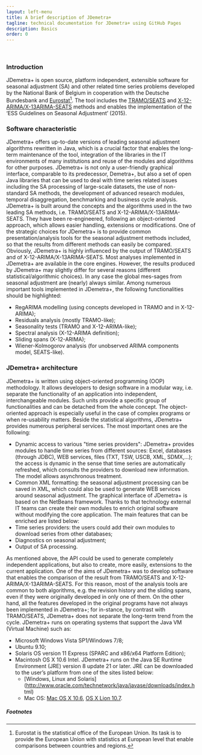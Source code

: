 ```yaml
---
layout: left-menu
title: A brief description of JDemetra+
tagline: technical documentation for JDemetra+ using GitHub Pages
description: Basics
order: 0
---
```

<br/>
  
### Introduction

JDemetra+ is open source, platform independent, extensible software for 
seasonal adjustment (SA) and other related time series problems 
developed by the National Bank of Belgium in cooperation with the 
Deutsche Bundesbank and [Eurostat](http://ec.europa.eu/eurostat)[^1].
The tool includes the [TRAMO/SEATS](../../sa/methods/tramosetas) 
and [X-12-ARIMA/X-13ARIMA-SEATS](../../quick-start/sa-process.html#manual-interventions) methods and enables the implementation of the ‘ESS 
Guidelines on Seasonal Adjustment’ (2015). 

### Software characteristic

JDemetra+ offers up-to-date versions of leading seasonal adjustment 
algorithms rewritten in Java, which is a crucial factor that enables the 
long-term maintenance of the tool, integration of the libraries in the 
IT environments of many institutions and reuse of the modules and 
algorithms for other purposes. JDemetra+ is not only a user-friendly 
graphical interface, comparable to its predecessor, Demetra+, but also 
a set of open Java libraries that can be used to deal with time series 
related issues including the SA processing of large-scale datasets, the 
use of non-standard SA methods, the development of advanced research 
modules, temporal disaggregation, benchmarking and business cycle 
analysis. JDemetra+ is built around the concepts and the algorithms used 
in the two leading SA methods, i.e. TRAMO/SEATS and 
X-12-ARIMA/X-13ARIMA-SEATS. They have been re-engineered, following an 
object-oriented approach, which allows easier handling, extensions or 
modifications. One of the strategic choices for JDemetra+ is to provide 
common presentation/analysis tools for the seasonal adjustment methods 
included, so that the results from different methods can easily be 
compared. Obviously, JDemetra+ is highly influenced by the output of 
TRAMO/SEATS and of X-12-ARIMA/X-13ARIMA-SEATS. Most analyses 
implemented in JDemetra+ are available in the core engines. However, the 
results produced by JDemetra+ may slightly differ for several reasons 
(different statistical/algorithmic choices). In any case the global 
mes-sages from seasonal adjustment are (nearly) always similar. Among 
numerous important tools implemented in JDemetra+, the following 
functionalities should be highlighted:
* RegARIMA modelling (using concepts developed in TRAMO and in X-12-ARIMA); 
* Residuals analysis (mostly TRAMO-like); 
* Seasonality tests (TRAMO and X-12-ARIMA-like); 
* Spectral analysis (X-12-ARIMA definition); 
* Sliding spans (X-12-ARIMA); 
* Wiener-Kolmogorov analysis (for unobserved ARIMA components model, SEATS-like). 

### JDemetra+ architecture

JDemetra+ is written using object-oriented programming 
(OOP) methodology. It allows developers to design software in a modular 
way, i.e. separate the functionality of an application into independent, 
interchangeable modules. Such units provide a specific group of 
functionalities and can be detached from the whole concept. The 
object-oriented approach is especially useful in the case of complex 
programs or when re-usability matters. Beside the statistical algorithms, 
JDemetra+ provides numerous peripheral services. The most important ones 
are the following: 
* Dynamic access to various "time series providers": JDemetra+ provides modules to handle time series from different sources: 
Excel, databases (through JDBC), WEB services, files (TXT, TSW, USCB, 
XML, SDMX,...); the access is dynamic in the sense that time series are 
automatically refreshed, which consults the providers to download new 
information. The model allows asynchronous treatment. 
* Common XML formatting: the seasonal adjustment processing can be saved in XML, 
which could also be used to generate WEB services around seasonal 
adjustment. The graphical interface of JDemetra+ is based on the 
NetBeans framework. Thanks to that technology external IT teams can 
create their own modules to enrich original software without modifying 
the core application. The main features that can be enriched are listed 
below:
* Time series providers: the users could add their own modules to 
download series from other databases; 
* Diagnostics on seasonal adjustment; 
* Output of SA processing.
 
As mentioned above, the API could be used to generate completely independent applications, but also to 
create, more easily, extensions to the current application. One of the 
aims of JDemetra+ was to develop software that enables the comparison of 
the result from TRAMO/SEATS and X-12-ARIMA/X-13ARIMA-SEATS. For this 
reason, most of the analysis tools are common to both algorithms, e.g. 
the revision history and the sliding spans, even if they were originally 
developed in only one of them. On the other hand, all the features 
developed in the original programs have not always been implemented in 
JDemetra+; for in-stance, by contrast with TRAMO/SEATS, JDemetra+ does 
not separate the long-term trend from the cycle. JDemetra+ runs on 
operating systems that support the Java VM (Virtual Machine) such as: 
* Microsoft Windows Vista SP1/Windows 7/8; 
* Ubuntu 9.10; 
* Solaris OS version 11 Express (SPARC and x86/x64 Platform Edition); 
* Macintosh OS X 10.6 Intel. 
JDemetra+ runs on the Java SE Runtime Environment (JRE) 
version 8 update 21 or later. JRE can be downloaded to the user’s 
platform from one of the sites listed below: 
	* [Windows, Linux and 
Solaris](http://www.oracle.com/technetwork/java/javase/downloads/index.h 
tml) 
	* Mac OS: [Mac OS X 10.6](http://support.apple.com/downloads), [OS X Lion 
10.7](http://www.oracle.com/technetwork/java/javase/downloads/index.html). 

##### Footnotes

[^1]: Eurostat is the statistical office of the European Union. Its task is to provide the European Union with statistics at European level that enable comparisons between countries and regions.
